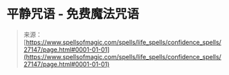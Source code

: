 <!--yml

分类：未分类

日期：2024年06月12日 19:15:54

-->

# 平静咒语 - 免费魔法咒语

> 来源：[https://www.spellsofmagic.com/spells/life_spells/confidence_spells/27147/page.html#0001-01-01](https://www.spellsofmagic.com/spells/life_spells/confidence_spells/27147/page.html#0001-01-01)
